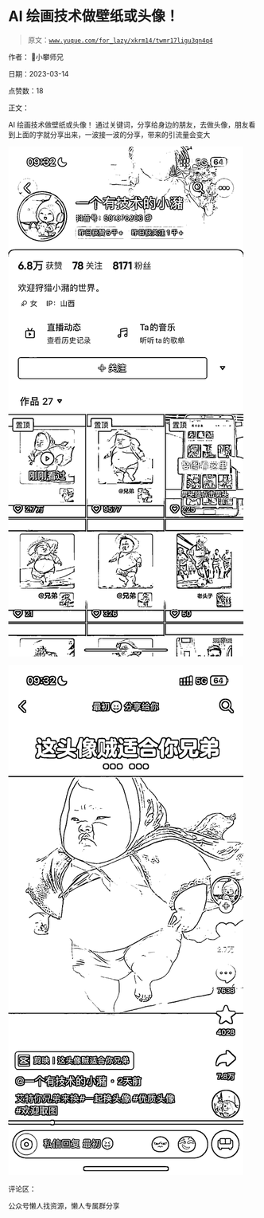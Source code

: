# AI 绘画技术做壁纸或头像！

> 原文：[`www.yuque.com/for_lazy/xkrm14/twmr17ligu3qn4q4`](https://www.yuque.com/for_lazy/xkrm14/twmr17ligu3qn4q4)



作者： 📌小攀师兄



日期：2023-03-14



点赞数：18



正文：



AI 绘画技术做壁纸或头像！ 通过关键词，分享给身边的朋友，去做头像，朋友看到上面的字就分享出来，一波接一波的分享，带来的引流量会变大



![](img/3bee8137c28995d3daf7dd32b413b5d3.png)  

![](img/6a84ce7f674ac9884530c248ad440b33.png)  

评论区：



公众号懒人找资源，懒人专属群分享

</ne-p></ne-p>